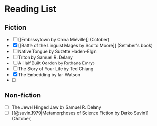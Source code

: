 # Reading List
## Fiction
- [ ] [[Embassytown by China Miéville]] (October)
- [x] [[Battle of the Linguist Mages by Scotto Moore]] (Setmber's book)
- [ ] Native Tongue by Suzette Haden-Elgin
- [ ] Triton by Samuel R. Delany
- [ ] A Half Built Garden by Ruthana Emrys
- [ ] The Story of Your Life by Ted Chiang
- [x] The Embedding by Ian Watson
- [ ] 
## Non-fiction
- [ ] The Jewel Hinged Jaw by Samuel R. Delany
- [ ] [[@suvin_1979|Metamorphoses of Science Fiction by Darko Suvin]] (October)